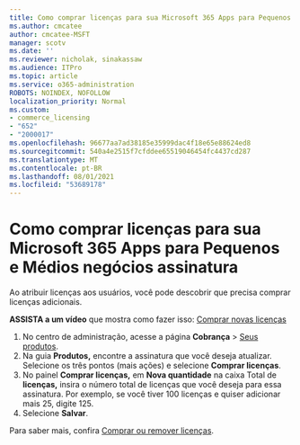 ```yaml
---
title: Como comprar licenças para sua Microsoft 365 Apps para Pequenos e Médios negócios assinatura
ms.author: cmcatee
author: cmcatee-MSFT
manager: scotv
ms.date: ''
ms.reviewer: nicholak, sinakassaw
ms.audience: ITPro
ms.topic: article
ms.service: o365-administration
ROBOTS: NOINDEX, NOFOLLOW
localization_priority: Normal
ms.custom:
- commerce_licensing
- "652"
- "2000017"
ms.openlocfilehash: 96677aa7ad38185e35999dac4f18e65e88624ed8
ms.sourcegitcommit: 540a4e2515f7cfddee65519046454fc4437cd287
ms.translationtype: MT
ms.contentlocale: pt-BR
ms.lasthandoff: 08/01/2021
ms.locfileid: "53689178"
---
```

# <a name="how-to-buy-licenses-for-your-microsoft-365-apps-for-business-subscription"></a>Como comprar licenças para sua Microsoft 365 Apps para Pequenos e Médios negócios assinatura

Ao atribuir licenças aos usuários, você pode descobrir que precisa comprar licenças adicionais.

**ASSISTA a um vídeo** que mostra como fazer isso: [Comprar novas licenças](https://go.microsoft.com/fwlink/p/?linkid=2154857)
  
1. No centro de administração, acesse a página **Cobrança** > [Seus produtos](https://go.microsoft.com/fwlink/p/?linkid=842054).
2. Na guia **Produtos,** encontre a assinatura que você deseja atualizar. Selecione os três pontos (mais ações) e selecione **Comprar licenças**.
3. No painel **Comprar licenças,** em **Nova quantidade** na caixa Total de **licenças,** insira o número total de licenças que você deseja para essa assinatura. Por exemplo, se você tiver 100 licenças e quiser adicionar mais 25, digite 125.
4. Selecione **Salvar**.

Para saber mais, confira [Comprar ou remover licenças](/microsoft-365/commerce/licenses/buy-licenses).
